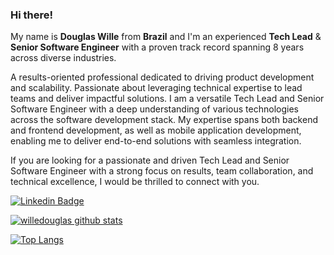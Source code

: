 ### Hi there!

My name is **Douglas Wille** from **Brazil** and I'm an experienced **Tech Lead** & **Senior Software Engineer** with a proven track record spanning 8 years across diverse industries.

A results-oriented professional dedicated to driving product development and scalability. Passionate about leveraging technical expertise to lead teams and deliver impactful solutions. I am a versatile Tech Lead and Senior Software Engineer with a deep understanding of various technologies across the software development stack. My expertise spans both backend and frontend development, as well as mobile application development, enabling me to deliver end-to-end solutions with seamless integration.

If you are looking for a passionate and driven Tech Lead and Senior Software Engineer with a strong focus on results, team collaboration, and technical excellence, I would be thrilled to connect with you.

[![Linkedin Badge](https://img.shields.io/badge/-LinkedIn-blue?style=flat-square&logo=Linkedin&logoColor=white&link=https://www.linkedin.com/in/willedouglas)](https://www.linkedin.com/in/willedouglas)

[![willedouglas github stats](https://github-readme-stats.vercel.app/api?username=willedouglas&show_icons=true&title_color=fff&icon_color=37aaff&text_color=f8f8f2&bg_color=171c24&count_private=true)](https://github.com/willedouglas)

[![Top Langs](https://github-readme-stats.vercel.app/api/top-langs/?username=willedouglas&layout=compact&hide=java&text_color=f8f8f2&bg_color=171c24)](https://github.com/willedouglas)
